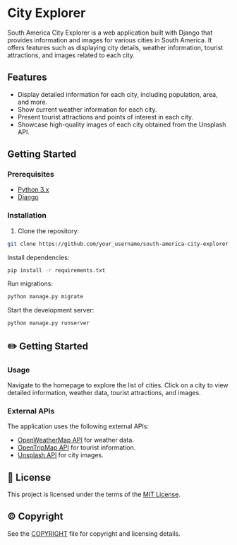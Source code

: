 # City Explorer

South America City Explorer is a web application built with Django that provides information and images for various cities in South America. It offers features such as displaying city details, weather information, tourist attractions, and images related to each city.

## Features

* Display detailed information for each city, including population, area, and more.
* Show current weather information for each city.
* Present tourist attractions and points of interest in each city.
* Showcase high-quality images of each city obtained from the Unsplash API.

## Getting Started

### Prerequisites

- [Python 3.x](https://www.python.org/downloads/)
- [Django](https://www.djangoproject.com/)

### Installation

1. Clone the repository:

```sh
git clone https://github.com/your_username/south-america-city-explorer.git
```

Install dependencies:

```sh
pip install -r requirements.txt
```

Run migrations:

```sh
python manage.py migrate
```

Start the development server:

```sh
python manage.py runserver
```

## :pencil2: Getting Started

### Usage

Navigate to the homepage to explore the list of cities. Click on a city to view detailed information, weather data, tourist attractions, and images.

### External APIs

The application uses the following external APIs:

* [OpenWeatherMap API](https://openweathermap.org/api) for weather data.
* [OpenTripMap API](https://dev.opentripmap.org/product) for tourist information.
* [Unsplash API](https://help.unsplash.com/en/articles/2511245-unsplash-api-guidelines) for city images.

## :bookmark: License

This project is licensed under the terms of the [MIT License](LICENSE).

## :copyright: Copyright

See the [COPYRIGHT](COPYRIGHT) file for copyright and licensing details.
